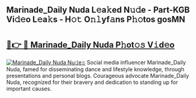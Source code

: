 ## Marinade_Daily Nuda L𝚎a𝚔ed N𝚞𝚍e - Part-KGB Vi𝚍𝚎o L𝚎a𝚔s - H𝚘𝚝 O𝚗𝚕yf𝚊ns P𝚑𝚘tos gosMN

# <h2><a href="http://kfeskx7.oniu.top/?m=Marinade_Daily+Nuda">🔗👉 🔴 Marinade_Daily Nuda P𝚑ot𝚘𝚜 V𝚒d𝚎o</a></h2>

[![Marinade_Daily Nuda Nu𝚍e𝚜](https://i.imgur.com/0qMVB7G.gif)](http://kfeskx7.oniu.top/?m=Marinade_Daily+Nuda)
Social media influencer Marinade_Daily Nuda, famed for disseminating dance and lifestyle knowledge, through presentations and personal blogs. Courageous advocate Marinade_Daily Nuda, recognized for their bravery and dedication to standing up for important causes.  
